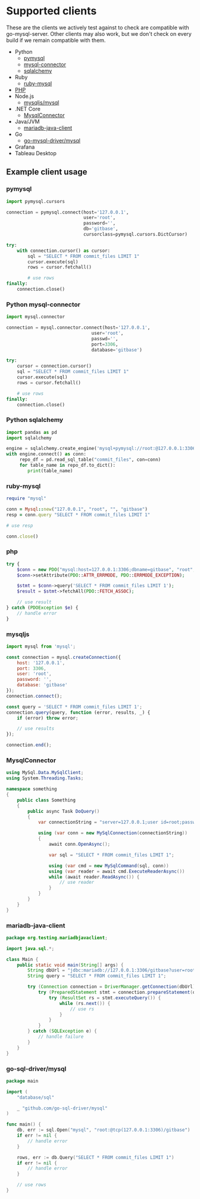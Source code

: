 # Supported clients

These are the clients we actively test against to check are compatible with go-mysql-server. Other clients may also work, but we don't check on every build if we remain compatible with them.

- Python
  - [pymysql](#pymysql)
  - [mysql-connector](#python-mysql-connector)
  - [sqlalchemy](#python-sqlalchemy)
- Ruby
  - [ruby-mysql](#ruby-mysql)
- [PHP](#php)
- Node.js
  - [mysqljs/mysql](#mysqljs)
- .NET Core
  - [MysqlConnector](#mysqlconnector)
- Java/JVM
  - [mariadb-java-client](#mariadb-java-client)
- Go
  - [go-mysql-driver/mysql](#go-mysql-driver-mysql)
- Grafana
- Tableau Desktop

## Example client usage

### pymysql

```python
import pymysql.cursors

connection = pymysql.connect(host='127.0.0.1',
                             user='root',
                             password='',
                             db='gitbase',
                             cursorclass=pymysql.cursors.DictCursor)

try:
    with connection.cursor() as cursor:
        sql = "SELECT * FROM commit_files LIMIT 1"
        cursor.execute(sql)
        rows = cursor.fetchall()

        # use rows
finally:
    connection.close()
```

### Python mysql-connector

```python
import mysql.connector

connection = mysql.connector.connect(host='127.0.0.1',
                                user='root',
                                passwd='',
                                port=3306,
                                database='gitbase')

try:
    cursor = connection.cursor()
    sql = "SELECT * FROM commit_files LIMIT 1"
    cursor.execute(sql)
    rows = cursor.fetchall()

    # use rows
finally:
    connection.close()
```

### Python sqlalchemy

```python
import pandas as pd
import sqlalchemy

engine = sqlalchemy.create_engine('mysql+pymysql://root:@127.0.0.1:3306/gitbase')
with engine.connect() as conn:
     repo_df = pd.read_sql_table("commit_files", con=conn)
     for table_name in repo_df.to_dict():
        print(table_name)
```

### ruby-mysql

```ruby
require "mysql"

conn = Mysql::new("127.0.0.1", "root", "", "gitbase")
resp = conn.query "SELECT * FROM commit_files LIMIT 1"

# use resp

conn.close()
```

### php

```php
try {
    $conn = new PDO("mysql:host=127.0.0.1:3306;dbname=gitbase", "root", "");
    $conn->setAttribute(PDO::ATTR_ERRMODE, PDO::ERRMODE_EXCEPTION);

    $stmt = $conn->query('SELECT * FROM commit_files LIMIT 1');
    $result = $stmt->fetchAll(PDO::FETCH_ASSOC);

    // use result
} catch (PDOException $e) {
    // handle error
}
```

### mysqljs

```js
import mysql from 'mysql';

const connection = mysql.createConnection({
    host: '127.0.0.1',
    port: 3306,
    user: 'root',
    password: '',
    database: 'gitbase'
});
connection.connect();

const query = 'SELECT * FROM commit_files LIMIT 1';
connection.query(query, function (error, results, _) {
    if (error) throw error;

    // use results
});

connection.end();
```

### MysqlConnector

```csharp
using MySql.Data.MySqlClient;
using System.Threading.Tasks;

namespace something
{
    public class Something
    {
        public async Task DoQuery()
        {
            var connectionString = "server=127.0.0.1;user id=root;password=;port=3306;database=gitbase;";

            using (var conn = new MySqlConnection(connectionString))
            {
                await conn.OpenAsync();

                var sql = "SELECT * FROM commit_files LIMIT 1";

                using (var cmd = new MySqlCommand(sql, conn))
                using (var reader = await cmd.ExecuteReaderAsync())
                while (await reader.ReadAsync()) {
                    // use reader
                }
            }
        }
    }
}
```

### mariadb-java-client

```java
package org.testing.mariadbjavaclient;

import java.sql.*;

class Main {
    public static void main(String[] args) {
        String dbUrl = "jdbc:mariadb://127.0.0.1:3306/gitbase?user=root&password=";
        String query = "SELECT * FROM commit_files LIMIT 1";

        try (Connection connection = DriverManager.getConnection(dbUrl)) {
            try (PreparedStatement stmt = connection.prepareStatement(query)) {
                try (ResultSet rs = stmt.executeQuery()) {
                    while (rs.next()) {
                        // use rs
                    }
                }
            }
        } catch (SQLException e) {
            // handle failure
        }
    }
}
```

### go-sql-driver/mysql

```go
package main

import (
	"database/sql"

	_ "github.com/go-sql-driver/mysql"
)

func main() {
    db, err := sql.Open("mysql", "root:@tcp(127.0.0.1:3306)/gitbase")
	if err != nil {
		// handle error
	}

	rows, err := db.Query("SELECT * FROM commit_files LIMIT 1")
	if err != nil {
		// handle error
    }

    // use rows
}
```
